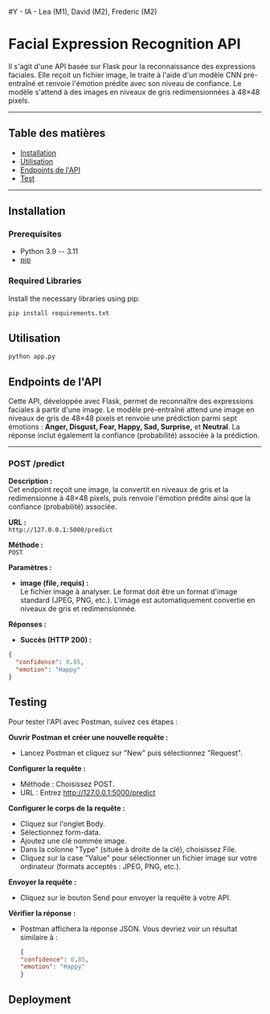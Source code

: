 #Y - IA - Lea (M1), David (M2), Frederic (M2)


# Facial Expression Recognition API

Il s'agit d'une API basée sur Flask pour la reconnaissance des expressions faciales. Elle reçoit un fichier image, le traite à l'aide d'un modèle CNN pré-entraîné et renvoie l'émotion prédite avec son niveau de confiance. Le modèle s'attend à des images en niveaux de gris redimensionnées à 48×48 pixels.

---

## Table des matières

- [Installation](#installation)
- [Utilisation](#utilisation)
- [Endpoints de l'API](#endpoints-de-lapi)
- [Test](#testing)

---

## Installation

### Prerequisites

- Python 3.9 -- 3.11
- [pip](https://pip.pypa.io/en/stable/)

### Required Libraries

Install the necessary libraries using pip:

```bash
pip install requirements.txt
```

## Utilisation

```bash
python app.py
```

## Endpoints de l'API

Cette API, développée avec Flask, permet de reconnaître des expressions faciales à partir d'une image. Le modèle pré-entraîné attend une image en niveaux de gris de 48×48 pixels et renvoie une prédiction parmi sept émotions : **Anger, Disgust, Fear, Happy, Sad, Surprise,** et **Neutral**. La réponse inclut également la confiance (probabilité) associée à la prédiction.

---

### POST /predict

**Description :**  
Cet endpoint reçoit une image, la convertit en niveaux de gris et la redimensionne à 48×48 pixels, puis renvoie l'émotion prédite ainsi que la confiance (probabilité) associée.

**URL :**  
`http://127.0.0.1:5000/predict`

**Méthode :**  
`POST`

**Paramètres :**

- **image (file, requis) :**  
  Le fichier image à analyser. Le format doit être un format d'image standard (JPEG, PNG, etc.). L'image est automatiquement convertie en niveaux de gris et redimensionnée.

**Réponses :**

- **Succès (HTTP 200) :**

```json
{
  "confidence": 0.85,
  "emotion": "Happy"
}
```

## Testing

Pour tester l'API avec Postman, suivez ces étapes :

**Ouvrir Postman et créer une nouvelle requête :**
- Lancez Postman et cliquez sur "New" puis sélectionnez "Request".

**Configurer la requête :**
- Méthode : Choisissez POST.
- URL : Entrez http://127.0.0.1:5000/predict

**Configurer le corps de la requête :**
- Cliquez sur l'onglet Body.
- Sélectionnez form-data.
- Ajoutez une clé nommée image.
- Dans la colonne "Type" (située à droite de la clé), choisissez File.
- Cliquez sur la case "Value" pour sélectionner un fichier image sur votre ordinateur (formats acceptés : JPEG, PNG, etc.).

**Envoyer la requête :**
- Cliquez sur le bouton Send pour envoyer la requête à votre API.

**Vérifier la réponse :**
- Postman affichera la réponse JSON. Vous devriez voir un résultat similaire à :

    ```json
    {
    "confidence": 0.85,
    "emotion": "Happy"
    }
    ```
## Deployment


